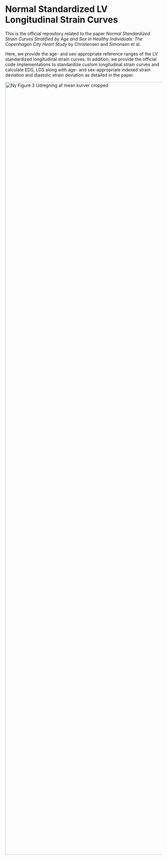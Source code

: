 # Normal Standardized LV Longitudinal Strain Curves
This is the official repository related to the paper *Normal Standardized Strain Curves Stratified by Age and Sex in Healthy Individuals: The Copenhagen City Heart Study* by Christensen and Simonsen et al. 

Here, we provide the age- and sex-appropriate reference ranges of the LV standardized longitudinal strain curves. In addition, we provide the official code implementations to standardize custom longitudinal strain curves and calculate EDS, LDS along with age- and sex-appropriate indexed strain deviation and diastolic strain deviation as detailed in the paper. 

<img width="3147" height="2480" alt="Ny Figure 3 Udregning af mean kurver cropped" src="https://github.com/user-attachments/assets/edb3237f-2aa3-4fcb-8f87-9155050da0f0" />
